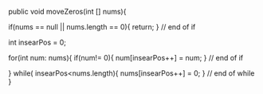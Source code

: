 public  void moveZeros(int [] nums){

  if(nums == null || nums.length == 0){
    return;
    } // end of if

int insearPos = 0;

for(int num: nums){
  if(num!= 0){
    num[insearPos++] = num;
    } // end of if


}
while( insearPos<nums.length){
  nums[insearPos++] = 0;
  } // end of while
}
